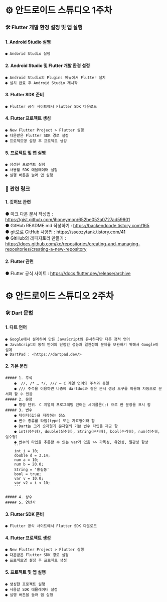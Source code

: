 # ⚙ 안드로이드 스튜디오 1주차
### 🛠️ Flutter 개발 환경 설정 및 앱 실행
#### 1. Android Studio 실행
    ● Andorid Studio 실행
#### 2. Android Studio 및 Flutter 개발 환경 설정
    ● Android Studio의 Plugins 메뉴에서 Flutter 설치
    ● 설치 완료 후 Android Studio 재시작
#### 3. Flutter SDK 준비
    ● Flutter 공식 사이트에서 Flutter SDK 다운로드
#### 4. Flutter 프로젝트 생성
    ● New Flutter Project > Flutter 실행
    ● 다운받은 Flutter SDK 경로 설정
    ● 프로젝트명 설정 후 프로젝트 생성    
#### 5. 프로젝트 및 앱 실행
    ● 생성한 프로젝트 실행
    ● 사용할 SDK 에뮬레이터 설정
    ● 실행 버튼을 눌러 앱 실행

### 🔗 관련 링크
#### 1. 깃허브 관련
● 마크 다운 문서 작성법 : <https://gist.github.com/ihoneymon/652be052a0727ad59601>   
● GitHub README.md 작성하기 : <https://backendcode.tistory.com/165>   
● git으로 GitHub 사용법 : <https://sseozytank.tistory.com/41>   
● GitHub의 레파지토리 만들기 : <https://docs.github.com/ko/repositories/creating-and-managing-repositories/creating-a-new-repository>   
#### 2. Flutter 관련
● Flutter 공식 사이트 : <https://docs.flutter.dev/release/archive>

# ⚙ 안드로이드 스튜디오 2주차
### 🛠️ Dart 문법
#### 1. 다트 언어
    ● Google에서 설계하여 만든 JavaScript와 유사하지만 다른 정적 언어
    ● JavaScript의 동적 언어의 단점인 성능과 일관성의 문제를 보완하기 위해서 Google이 설계
    ● DartPad : <https://dartpad.dev/>
#### 2. 기본 문법
    ##### 1. 주석
        ●  //, /* … */, /// – C 계열 언어의 주석과 동일
        ● /// 주석을 이용하면 나중에 dartdoc과 같은 문서 생성 도구를 이용해 자동으로 문서화 할 수 있음
    ##### 2. 문장
        ● 명령 단위. C 계열의 프로그래밍 언어는 세미콜론(;) 으로 한 문장을 표시 함
    ##### 3. 변수
        ● 데이터(값)을 저장하는 장소
        ● 변수 종류를 타입(type) 또는 자료형이라 함
        ● Dart는 크게 숫자형과 문자열의 기본 변수 타입을 제공 함
        ● int(정수형), double(실수형), String(문자형), bool(논리형), num(정수형,실수형)
        ● 변수의 타입을 추론할 수 있는 var가 있음 >> 가독성, 유연성, 일관성 향상 
        ```
        int i = 10;
        double d = 3.14;
        num a = 10;
        num b = 20.0;
        String = '홍길동'
        bool = true;
        var v = 10.0;
        var v2 = i < 10;
        ```
        
    ##### 4. 상수
    ##### 5. 연산자
#### 3. Flutter SDK 준비
    ● Flutter 공식 사이트에서 Flutter SDK 다운로드
#### 4. Flutter 프로젝트 생성
    ● New Flutter Project > Flutter 실행
    ● 다운받은 Flutter SDK 경로 설정
    ● 프로젝트명 설정 후 프로젝트 생성    
#### 5. 프로젝트 및 앱 실행
    ● 생성한 프로젝트 실행
    ● 사용할 SDK 에뮬레이터 설정
    ● 실행 버튼을 눌러 앱 실행
